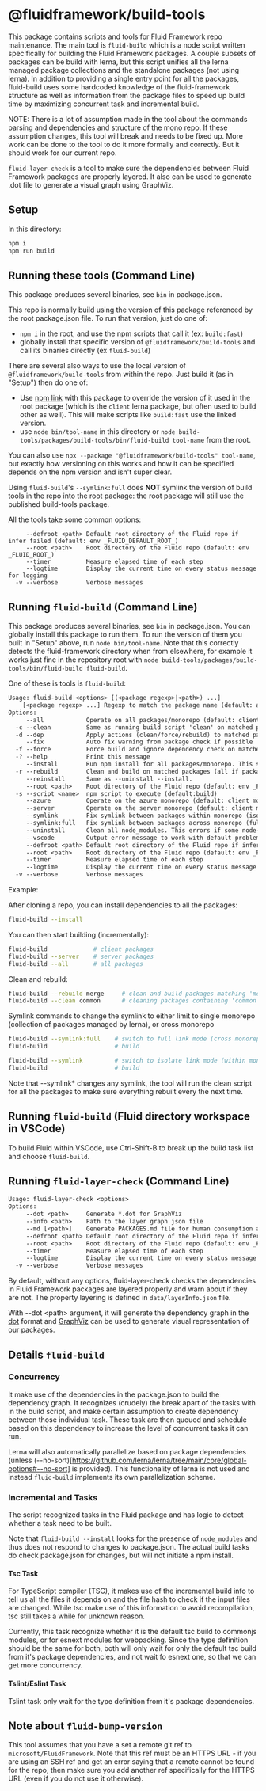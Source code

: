 # @fluidframework/build-tools

This package contains scripts and tools for Fluid Framework repo maintenance.
The main tool is `fluid-build` which is a node script written specifically for building the Fluid Framework packages.
A couple subsets of packages can be build with lerna, but this script unifies all the lerna managed package collections and the standalone packages (not using lerna).
In addition to providing a single entry point for all the packages, fluid-build uses some hardcoded knowledge of the fluid-framework structure as well as information from the package files to speed up build time by maximizing concurrent task and incremental build.

NOTE: There is a lot of assumption made in the tool about the commands parsing and dependencies and structure of the mono repo.
If these assumption changes, this tool will break and needs to be fixed up.
More work can be done to the tool to do it more formally and correctly.
But it should work for our current repo.

`fluid-layer-check` is a tool to make sure the dependencies between Fluid Framework packages are properly layered. It also can be used to generate .dot file to generate a visual graph using GraphViz.

## Setup

In this directory:

```sh
npm i
npm run build
```

## Running these tools (Command Line)

This package produces several binaries, see `bin` in package.json.

This repo is normally build using the version of this package referenced by the root package.json file.
To run that version, just do one of:

-   `npm i` in the root, and use the npm scripts that call it (ex: `build:fast`)
-   globally install that specific version of `@fluidframework/build-tools` and call its binaries directly (ex `fluid-build`)

There are several also ways to use the local version of `@fluidframework/build-tools` from within the repo.
Just build it (as in "Setup") then do one of:

-   Use [npm link](https://docs.npmjs.com/cli/v8/commands/npm-link) with this package to override the version of it used in the root package (which is the `client` lerna package, but often used to build other as well). This will make scripts like `build:fast` use the linked version.
-   use `node bin/tool-name` in this directory or `node build-tools/packages/build-tools/bin/fluid-build tool-name` from the root.

You can also use `npx --package "@fluidframework/build-tools" tool-name`, but exactly how versioning on this works and how it can be specified depends on the npm version and isn't super clear.

Using `fluid-build`'s `--symlink:full` does **NOT** symlink the version of build tools in the repo into the root package: the root package will still use the published build-tools package.

<!-- this list of arguments is duplicated in `src/common/commonOptions.ts` and they should be updated together -->

All the tools take some common options:

```
     --defroot <path> Default root directory of the Fluid repo if infer failed (default: env _FLUID_DEFAULT_ROOT_)
     --root <path>    Root directory of the Fluid repo (default: env _FLUID_ROOT_)
     --timer          Measure elapsed time of each step
     --logtime        Display the current time on every status message for logging
  -v --verbose        Verbose messages
```

## Running `fluid-build` (Command Line)

This package produces several binaries, see `bin` in package.json.
You can globally install this package to run them.
To run the version of them you built in "Setup" above, run `node bin/tool-name`.
Note that this correctly detects the fluid-framework directory when from elsewhere, for example it works just fine in the repository root with `node build-tools/packages/build-tools/bin/fluid-build fluid-build`.

One of these is tools is `fluid-build`:

<!-- this list of arguments is duplicated in `build-tools/packages/build-tools/src/fluidBuild/options.ts`
  and they should be updated together -->

```txt
Usage: fluid-build <options> [(<package regexp>|<path>) ...]
    [<package regexp> ...] Regexp to match the package name (default: all packages)
Options:
     --all            Operate on all packages/monorepo (default: client monorepo). See also `--server`.
  -c --clean          Same as running build script 'clean' on matched packages (all if package regexp is not specified)
  -d --dep            Apply actions (clean/force/rebuild) to matched packages and their dependent packages
     --fix            Auto fix warning from package check if possible
  -f --force          Force build and ignore dependency check on matched packages (all if package regexp is not specified)
  -? --help           Print this message
     --install        Run npm install for all packages/monorepo. This skips a package if node_modules already exists: it can not be used to update in response to changes to the package.json.
  -r --rebuild        Clean and build on matched packages (all if package regexp is not specified)
     --reinstall      Same as --uninstall --install.
     --root <path>    Root directory of the Fluid repo (default: env _FLUID_ROOT_)
  -s --script <name>  npm script to execute (default:build)
     --azure          Operate on the azure monorepo (default: client monorepo). Overridden by `--all`
     --server         Operate on the server monorepo (default: client monorepo). Overridden by `--all`
     --symlink        Fix symlink between packages within monorepo (isolate mode). This configures the symlinks to only connect within each lerna managed group of packages. This is the configuration tested by CI and should be kept working.
     --symlink:full   Fix symlink between packages across monorepo (full mode). This symlinks more things in the repo together: exactly what additional things it links is unclear, but it is not everything. CI does not ensure this configuration is functional, so it may or may not work.
     --uninstall      Clean all node_modules. This errors if some node-nodules folders do not exists: if hitting this limitation you can do an install first to work around it.
     --vscode         Output error message to work with default problem matcher in vscode
     --defroot <path> Default root directory of the Fluid repo if infer failed (default: env _FLUID_DEFAULT_ROOT_)
     --root <path>    Root directory of the Fluid repo (default: env _FLUID_ROOT_)
     --timer          Measure elapsed time of each step
     --logtime        Display the current time on every status message for logging
  -v --verbose        Verbose messages
```

Example:

After cloning a repo, you can install dependencies to all the packages:

```sh
fluid-build --install
```

You can then start building (incrementally):

```sh
fluid-build             # client packages
fluid-build --server    # server packages
fluid-build --all       # all packages
```

Clean and rebuild:

```sh
fluid-build --rebuild merge     # clean and build packages matching 'merge' in any repo
fluid-build --clean common      # cleaning packages containing 'common' in any repo
```

Symlink commands to change the symlink to either limit to single monorepo (collection of packages managed by lerna), or cross monorepo

```sh
fluid-build --symlink:full    # switch to full link mode (cross monorepos)
fluid-build                   # build
```

```sh
fluid-build --symlink         # switch to isolate link mode (within monorepo)
fluid-build                   # build
```

Note that --symlink\* changes any symlink, the tool will run the clean script for all the packages to make sure everything rebuilt every the next time.

## Running `fluid-build` (Fluid directory workspace in VSCode)

To build Fluid within VSCode, use Ctrl-Shift-B to break up the build task list and choose `fluid-build`.

## Running `fluid-layer-check` (Command Line)

<!-- this list of arguments is duplicated in `build-tools/packages/build-tools/src/fluidBuild/options.ts`
    and they should be updated together -->

```txt
Usage: fluid-layer-check <options>
Options:
     --dot <path>     Generate *.dot for GraphViz
     --info <path>    Path to the layer graph json file
     --md [<path>]    Generate PACKAGES.md file for human consumption at path relative to repo root (default: repo root)
     --defroot <path> Default root directory of the Fluid repo if infer failed (default: env _FLUID_DEFAULT_ROOT_)
     --root <path>    Root directory of the Fluid repo (default: env _FLUID_ROOT_)
     --timer          Measure elapsed time of each step
     --logtime        Display the current time on every status message for logging
  -v --verbose        Verbose messages
```

By default, without any options, fluid-layer-check checks the dependencies in Fluid Framework packages are layered properly and warn about if they are not. The property layering is defined in `data/layerInfo.json` file.

With --dot &lt;path&gt; argument, it will generate the dependency graph in the [dot](https://graphviz.gitlab.io/_pages/doc/info/lang.html) format and [GraphViz](https://graphviz.org/) can be used to generate visual representation of our packages.

## Details `fluid-build`

### Concurrency

It make use of the dependencies in the package.json to build the dependency graph. It recognizes (crudely) the break apart of the tasks with in the build script, and make certain assumption to create dependency between those individual task. These task are then queued and schedule based on this dependency to increase the level of concurrent tasks it can run.

Lerna will also automatically parallelize based on package dependencies (unless (--no-sort)[https://github.com/lerna/lerna/tree/main/core/global-options#--no-sort] is provided). This functionality of lerna is not used and instead `fluid-build` implements its own parallelization scheme.

### Incremental and Tasks

The script recognized tasks in the Fluid package and has logic to detect whether a task need to be built.

Note that `fluid-build --install` looks for the presence of `node_modules` and thus does not respond to changes to package.json.
The actual build tasks do check package.json for changes, but will not initiate a npm install.

#### Tsc Task

For TypeScript compiler (TSC), it makes use of the incremental build info to tell us all the files it depends on and the file hash to check if the input files are changed.
While tsc make use of this information to avoid recompilation, tsc still takes a while for unknown reason.

Currently, this task recognize whether it is the default tsc build to commonjs modules, or for esnext modules for webpacking. Since the type definition should be the same for both, both will only wait for only the default tsc build from it's package dependencies, and not wait fo esnext one, so that we can get more concurrency.

#### Tslint/Eslint Task

Tslint task only wait for the type definition from it's package dependencies.

## Note about `fluid-bump-version`

This tool assumes that you have a set a remote git ref to `microsoft/FluidFramework`. Note that this ref must be an HTTPS URL - if you are using an SSH ref and get an error saying that a remote cannot be found for the repo, then make sure you add another ref specifically for the HTTPS URL (even if you do not use it otherwise).
